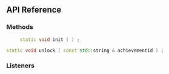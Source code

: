 ## API Reference

### Methods
```cpp
	 static void init ( ) ;
```

```cpp
static void unlock ( const std::string & achievementId ) ;
```


### Listeners

